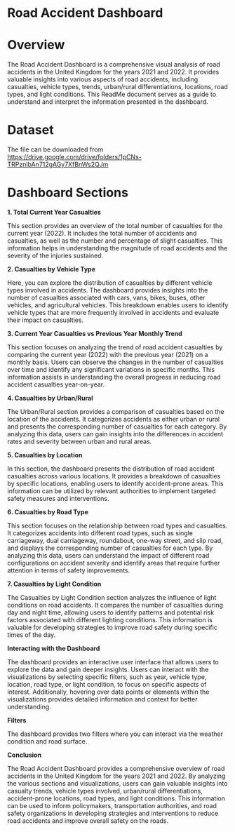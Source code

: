 # Road Accident Dashboard 

# Overview

The Road Accident Dashboard is a comprehensive visual analysis of road accidents in the United Kingdom for the years 2021 and 2022. It provides valuable insights into various aspects of road accidents, including casualties, vehicle types, trends, urban/rural differentiations, locations, road types, and light conditions. This ReadMe document serves as a guide to understand and interpret the information presented in the dashboard.

# Dataset
The file can be downloaded from https://drive.google.com/drive/folders/1pCNs-TRPznlbAn712gAGy7XfBnWs2QJm

# Dashboard Sections

**1. Total Current Year Casualties**

This section provides an overview of the total number of casualties for the current year (2022). It includes the total number of accidents and casualties, as well as the number and percentage of slight casualties. This information helps in understanding the magnitude of road accidents and the severity of the injuries sustained.


**2. Casualties by Vehicle Type**

Here, you can explore the distribution of casualties by different vehicle types involved in accidents. The dashboard provides insights into the number of casualties associated with cars, vans, bikes, buses, other vehicles, and agricultural vehicles. This breakdown enables users to identify vehicle types that are more frequently involved in accidents and evaluate their impact on casualties.

**3. Current Year Casualties vs Previous Year Monthly Trend**

This section focuses on analyzing the trend of road accident casualties by comparing the current year (2022) with the previous year (2021) on a monthly basis. Users can observe the changes in the number of casualties over time and identify any significant variations in specific months. This information assists in understanding the overall progress in reducing road accident casualties year-on-year.

**4. Casualties by Urban/Rural**

The Urban/Rural section provides a comparison of casualties based on the location of the accidents. It categorizes accidents as either urban or rural and presents the corresponding number of casualties for each category. By analyzing this data, users can gain insights into the differences in accident rates and severity between urban and rural areas.

**5. Casualties by Location**

In this section, the dashboard presents the distribution of road accident casualties across various locations. It provides a breakdown of casualties by specific locations, enabling users to identify accident-prone areas. This information can be utilized by relevant authorities to implement targeted safety measures and interventions.

**6. Casualties by Road Type**

This section focuses on the relationship between road types and casualties. It categorizes accidents into different road types, such as single carriageway, dual carriageway, roundabout, one-way street, and slip road, and displays the corresponding number of casualties for each type. By analyzing this data, users can understand the impact of different road configurations on accident severity and identify areas that require further attention in terms of safety improvements.

**7. Casualties by Light Condition**

The Casualties by Light Condition section analyzes the influence of light conditions on road accidents. It compares the number of casualties during day and night time, allowing users to identify patterns and potential risk factors associated with different lighting conditions. This information is valuable for developing strategies to improve road safety during specific times of the day.

**Interacting with the Dashboard**

The dashboard provides an interactive user interface that allows users to explore the data and gain deeper insights. Users can interact with the visualizations by selecting specific filters, such as year, vehicle type, location, road type, or light condition, to focus on specific aspects of interest. Additionally, hovering over data points or elements within the visualizations provides detailed information and context for better understanding.

**Filters**

The dashboard provides two filters where you can interact via the weather condition and road surface.

**Conclusion**

The Road Accident Dashboard provides a comprehensive overview of road accidents in the United Kingdom for the years 2021 and 2022. By analyzing the various sections and visualizations, users can gain valuable insights into casualty trends, vehicle types involved, urban/rural differentiations, accident-prone locations, road types, and light conditions. This information can be used to inform policymakers, transportation authorities, and road safety organizations in developing strategies and interventions to reduce road accidents and improve overall safety on the roads.
